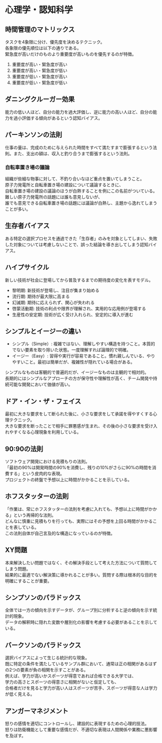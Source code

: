 # 心理学・認知科学

## 時間管理のマトリックス
タスクを4象限に分け、優先度を決めるテクニック。  
各象限の優先順位は以下の通りである。  
緊急度が高いだけのものより重要度が高いものを優先するのが特徴。  
1. 重要度が高い・緊急度が高い
1. 重要度が高い・緊急度が低い
1. 重要度が低い・緊急度が高い
1. 重要度が低い・緊急度が低い

## ダニングクルーガー効果
能力の低い人ほど、自分の能力を過大評価し、逆に能力の高い人ほど、自分の能力を過小評価する傾向があるという認知バイアス。

## パーキンソンの法則
仕事の量は、完成のために与えられた時間をすべて満たすまで膨張するという法則。また、支出の額は、収入と釣り合うまで膨張するという法則。

### 自転車置き場の議論
組織が些細な物事に対して、不釣り合いなほど重点を置いてしまうこと。  
原子力発電所と自転車置き場の建設について議論するときに、  
自転車置き場の建設の議論のほうが白熱することを例にこの名前がついている。  
難しい原子力発電所の話題には誰も意見しないが、  
誰でも意見できる自転車置き場の話題には議論が白熱し、主題から逸れてしまうことが多い。

## 生存者バイアス
ある特定の選択プロセスを通過できた「生存者」のみを対象としてしまい、失敗した対象については考慮しないことで、誤った結論を導き出してしまう認知バイアス。

## ハイプサイクル
新しい技術が社会に登場してから普及するまでの期待度の変化を表すモデル。
* 黎明期: 新技術が登場し、注目が集まり始める
* 流行期: 期待が最大限に高まる
* 幻滅期: 期待に応えられず、関心が失われる
* 啓蒙活動期: 技術の利点や限界が理解され、実用的な応用例が登場する
* 生産性の安定期: 技術が広く受け入れられ、安定的に導入が進む

## シンプルとイージーの違い
* シンプル（Simple）: 複雑ではない、理解しやすい構造を持つこと。本質的でない要素を取り除いた状態。一度理解すれば論理的で明確。
* イージー（Easy）: 習得や実行が容易であること。慣れ親しんでいる、やりやすいこと。最初は簡単だが、複雑性が隠れている場合がある。

シンプルなものは客観的で普遍的だが、イージーなものは主観的で相対的。  
長期的にはシンプルなアプローチの方が保守性や理解性が高く、チーム開発や持続可能な開発において価値が高い。

## ドア・イン・ザ・フェイス
最初に大きな要求をして断られた後に、小さな要求をして承諾を得やすくする心理テクニック。  
大きな要求を断ったことで相手に罪悪感が生まれ、その後の小さな要求を受け入れやすくなる心理現象を利用している。

## 90:90の法則
ソフトウェア開発における見積もりの法則。  
「最初の90%は開発時間の90%を消費し、残りの10%がさらに90%の時間を消費する」という皮肉的な表現。  
プロジェクトの終盤で予想以上に時間がかかることを示している。

## ホフスタッターの法則
「作業は、常にホフスタッターの法則を考慮に入れても、予想以上に時間がかかる」という再帰的な法則。  
どんなに慎重に見積もりを行っても、実際にはその予想を上回る時間がかかることを表している。  
この法則自体が自己言及的な構造になっているのが特徴。

## XY問題
本来解決したい問題ではなく、その解決手段として考えた方法について質問してしまう問題。  
結果的に最適でない解決策に導かれることが多い。質問する際は根本的な目的を明確にすることが重要。

## シンプソンのパラドックス
全体では一方の傾向を示すデータが、グループ別に分析すると逆の傾向を示す統計的現象。  
データの解釈時に隠れた変数や層別化の影響を考慮する必要があることを示している。

## バークソンのパラドックス
選択バイアスによって生じる統計的な現象。  
既に特定の条件を満たしているサンプル群において、通常は正の相関があるはずの2つの要素が負の相関を示すことがある。  
例えば、学力が高いかスポーツが得意であれば合格できる大学では、  
学力の高さとスポーツの得意さに相関がないと仮定しても、  
合格者だけを見ると学力が高い人はスポーツが苦手、スポーツが得意な人は学力が低く見える。

## アンガーマネジメント
怒りの感情を適切にコントロールし、建設的に表現するための心理的技法。  
怒りは防衛機能として重要な感情だが、不適切な表現は人間関係や業務に悪影響を及ぼす。

